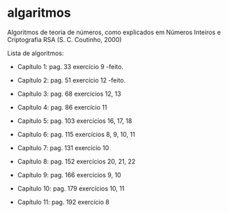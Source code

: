 # algaritmos
Algoritmos de teoria de números, como explicados em Números Inteiros e Criptografia RSA (S. C. Coutinho, 2000)

Lista de algoritmos:

- Capítulo 1: pag. 33 exercício 9	-feito.

- Capítulo 2: pag. 51 exercício 12	-feito.

- Capítulo 3: pag. 68 exercícios 12, 13

- Capítulo 4: pag. 86 exercício 11

- Capítulo 5: pag. 103 exercícios 16, 17, 18

- Capítulo 6: pag. 115 exercícios 8, 9, 10, 11

- Capítulo 7: pag. 131 exercício 10

- Capítulo 8: pag. 152 exercícios 20, 21, 22

- Capítulo 9: pag. 166 exercícios 9, 10

- Capítulo 10: pag. 179 exercícios 10, 11

- Capítulo 11: pag. 192 exercício 8
